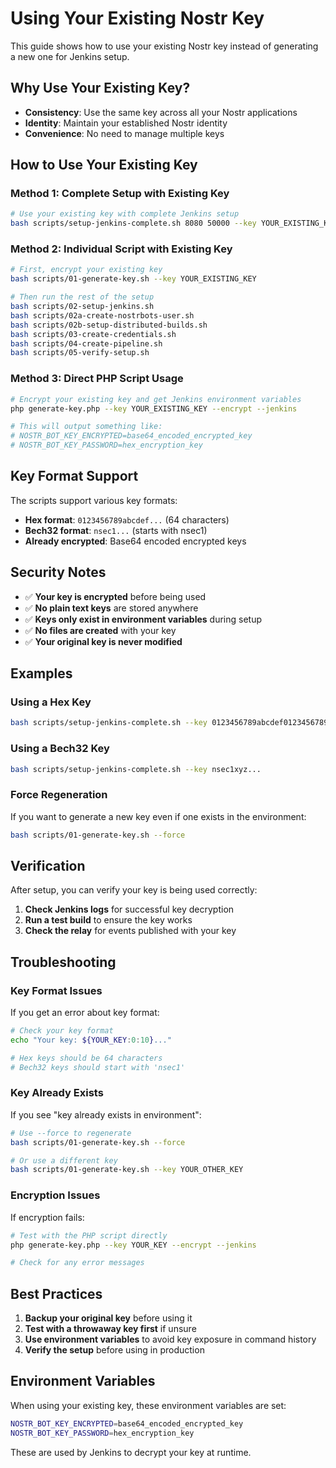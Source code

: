 # Using Your Existing Nostr Key

This guide shows how to use your existing Nostr key instead of generating a new one for Jenkins setup.

## Why Use Your Existing Key?

- **Consistency**: Use the same key across all your Nostr applications
- **Identity**: Maintain your established Nostr identity
- **Convenience**: No need to manage multiple keys

## How to Use Your Existing Key

### Method 1: Complete Setup with Existing Key

```bash
# Use your existing key with complete Jenkins setup
bash scripts/setup-jenkins-complete.sh 8080 50000 --key YOUR_EXISTING_KEY
```

### Method 2: Individual Script with Existing Key

```bash
# First, encrypt your existing key
bash scripts/01-generate-key.sh --key YOUR_EXISTING_KEY

# Then run the rest of the setup
bash scripts/02-setup-jenkins.sh
bash scripts/02a-create-nostrbots-user.sh
bash scripts/02b-setup-distributed-builds.sh
bash scripts/03-create-credentials.sh
bash scripts/04-create-pipeline.sh
bash scripts/05-verify-setup.sh
```

### Method 3: Direct PHP Script Usage

```bash
# Encrypt your existing key and get Jenkins environment variables
php generate-key.php --key YOUR_EXISTING_KEY --encrypt --jenkins

# This will output something like:
# NOSTR_BOT_KEY_ENCRYPTED=base64_encoded_encrypted_key
# NOSTR_BOT_KEY_PASSWORD=hex_encryption_key
```

## Key Format Support

The scripts support various key formats:

- **Hex format**: `0123456789abcdef...` (64 characters)
- **Bech32 format**: `nsec1...` (starts with nsec1)
- **Already encrypted**: Base64 encoded encrypted keys

## Security Notes

- ✅ **Your key is encrypted** before being used
- ✅ **No plain text keys** are stored anywhere
- ✅ **Keys only exist in environment variables** during setup
- ✅ **No files are created** with your key
- ✅ **Your original key is never modified**

## Examples

### Using a Hex Key
```bash
bash scripts/setup-jenkins-complete.sh --key 0123456789abcdef0123456789abcdef0123456789abcdef0123456789abcdef
```

### Using a Bech32 Key
```bash
bash scripts/setup-jenkins-complete.sh --key nsec1xyz...
```

### Force Regeneration
If you want to generate a new key even if one exists in the environment:
```bash
bash scripts/01-generate-key.sh --force
```

## Verification

After setup, you can verify your key is being used correctly:

1. **Check Jenkins logs** for successful key decryption
2. **Run a test build** to ensure the key works
3. **Check the relay** for events published with your key

## Troubleshooting

### Key Format Issues
If you get an error about key format:
```bash
# Check your key format
echo "Your key: ${YOUR_KEY:0:10}..."

# Hex keys should be 64 characters
# Bech32 keys should start with 'nsec1'
```

### Key Already Exists
If you see "key already exists in environment":
```bash
# Use --force to regenerate
bash scripts/01-generate-key.sh --force

# Or use a different key
bash scripts/01-generate-key.sh --key YOUR_OTHER_KEY
```

### Encryption Issues
If encryption fails:
```bash
# Test with the PHP script directly
php generate-key.php --key YOUR_KEY --encrypt --jenkins

# Check for any error messages
```

## Best Practices

1. **Backup your original key** before using it
2. **Test with a throwaway key first** if unsure
3. **Use environment variables** to avoid key exposure in command history
4. **Verify the setup** before using in production

## Environment Variables

When using your existing key, these environment variables are set:

```bash
NOSTR_BOT_KEY_ENCRYPTED=base64_encoded_encrypted_key
NOSTR_BOT_KEY_PASSWORD=hex_encryption_key
```

These are used by Jenkins to decrypt your key at runtime.
